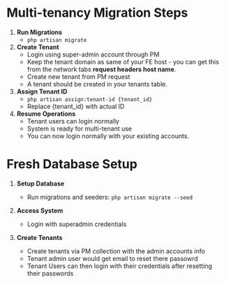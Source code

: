 # Multi-tenancy Migration Steps
1. **Run Migrations**
   - `php artisan migrate`
2. **Create Tenant**
   - Login using super-admin account through PM
   - Keep the tenant domain as same of your FE host - you can get this from the network tabs **request headers host name**.
   - Create new tenant from PM request
   - A tenant should be created in your tenants table.
3. **Assign Tenant ID**
   - `php artisan assign:tenant-id {tenant_id}`
   - Replace {tenant_id} with actual ID
4. **Resume Operations**
   - Tenant users can login normally
   - System is ready for multi-tenant use
   - You can now login normally with your existing accounts.
  
# Fresh Database Setup
1. **Setup Database**
   - Run migrations and seeders: `php artisan migrate --seed`

2. **Access System**
   - Login with superadmin credentials

3. **Create Tenants**
   - Create tenants via PM collection with the admin accounts info
   - Tenant admin user would get email to reset there passowrd
   - Tenant Users can then login with their credentials after resetting their passwords
